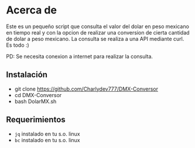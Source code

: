 # Acerca de
Este es un pequeño script que consulta el valor del dolar 
en peso mexicano en tiempo real y con la opcion de realizar 
una conversion de cierta cantidad de dolar a peso mexicano.
La consulta se realiza a una API mediante curl.
Es todo :)

PD: Se necesita conexion a internet para realizar la consulta.

## Instalación
- git clone  https://github.com/Charlydev777/DMX-Conversor
- cd DMX-Conversor
- bash DolarMX.sh

## Requerimientos
- `jq` instalado en tu s.o. linux
- `bc` instalado en tu s.o. linux
